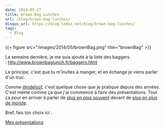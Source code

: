 ```yaml
---
date: 2014-05-27
title: Brown Bag Lunches
url: /blog/brown-bag-lunches/
disqus_url: https://blog.ledez.net/blog/brown-bag-lunches/
tags:
  - Blog
---
```

{{< figure src="/images/2014/05/brownBag.png" title="brownBag" >}}

La semaine dernière, je me suis ajouté à la liste des baggers : <http://www.brownbaglunch.fr/baggers.html>

Le principe, c'est que tu m'invites à manger, et en échange je viens parler d'un truc.

Comme [@ndeloof][2], c'est quelque chose que je pratique depuis des années. C'est même comme ça que j'ai commencé à faire des présentations. Tout ça pour en arriver à parler de [plus en plus souvent][3] devant de [plus en plus de monde][4].

Bref, fais ton choix ici :

[Mes présentations](/keynotes/)

 [1]: http://www.brownbaglunch.fr/
 [2]: http://blog.loof.fr/2013/02/brown-bag-lunch.html
 [3]: http://lanyrd.com/profile/nledez/
 [4]: https://secure.flickr.com/photos/alexlg/14078658387/in/set-72157644386460788 "Lancement de la deuxième keynote au Breizhcamp 2014"
